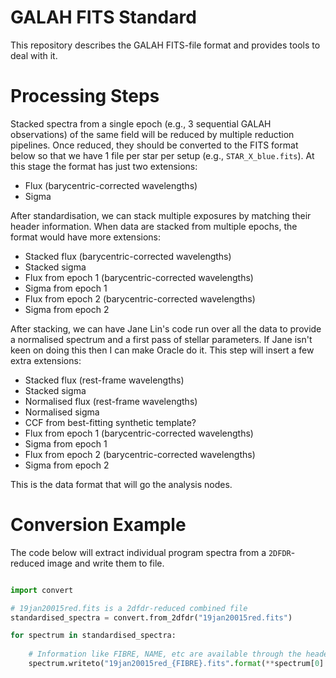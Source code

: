 # GALAH FITS Standard
This repository describes the GALAH FITS-file format and provides tools to deal with it.

# Processing Steps

Stacked spectra from a single epoch (e.g., 3 sequential GALAH observations) of the same field will be reduced by  multiple reduction pipelines. Once reduced, they should be converted to the FITS format below so that we have 1 file per star per setup (e.g., `STAR_X_blue.fits`). At this stage the format has just two extensions:

- Flux (barycentric-corrected wavelengths)
- Sigma

After standardisation, we can stack multiple exposures by matching their header information. When data are stacked from multiple epochs, the format would have more extensions:

- Stacked flux (barycentric-corrected wavelengths)
- Stacked sigma
- Flux from epoch 1 (barycentric-corrected wavelengths)
- Sigma from epoch 1
- Flux from epoch 2 (barycentric-corrected wavelengths)
- Sigma from epoch 2

After stacking, we can have Jane Lin's code run over all the data to provide a normalised spectrum and a first pass of stellar parameters. If Jane isn't keen on doing this then I can make Oracle do it. This step will insert a few extra extensions:

- Stacked flux (rest-frame wavelengths)
- Stacked sigma
- Normalised flux (rest-frame wavelengths)
- Normalised sigma
- CCF from best-fitting synthetic template?
- Flux from epoch 1 (barycentric-corrected wavelengths)
- Sigma from epoch 1
- Flux from epoch 2 (barycentric-corrected wavelengths)
- Sigma from epoch 2

This is the data format that will go the analysis nodes.

# Conversion Example

The code below will extract individual program spectra from a `2DFDR`-reduced image and write them to file.

````python

import convert

# 19jan20015red.fits is a 2dfdr-reduced combined file
standardised_spectra = convert.from_2dfdr("19jan20015red.fits")

for spectrum in standardised_spectra:
    
    # Information like FIBRE, NAME, etc are available through the header.
    spectrum.writeto("19jan20015red_{FIBRE}.fits".format(**spectrum[0].header))
````
